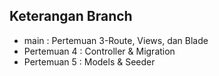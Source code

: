 ## Keterangan Branch
- main : Pertemuan 3-Route, Views, dan Blade
- Pertemuan 4 : Controller & Migration
- Pertemuan 5 : Models & Seeder

